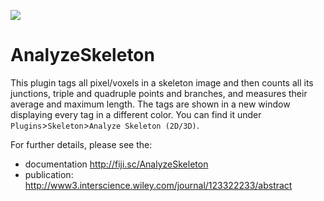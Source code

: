 [![](https://github.com/fiji/AnalyzeSkeleton/actions/workflows/build-main.yml/badge.svg)](https://github.com/fiji/AnalyzeSkeleton/actions/workflows/build-main.yml)

AnalyzeSkeleton
===============
This plugin tags all pixel/voxels in a skeleton image and then counts all its junctions, triple and quadruple points and branches, and measures their average and maximum length. The tags are shown in a new window displaying every tag in a different color. You can find it under `Plugins`>`Skeleton`>`Analyze Skeleton (2D/3D)`.

For further details, please see the:
- documentation http://fiji.sc/AnalyzeSkeleton
- publication: http://www3.interscience.wiley.com/journal/123322233/abstract
